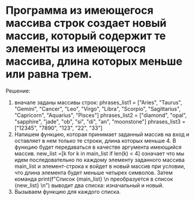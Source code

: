 # Программа из имеющегося массива строк создает новый массив, который содержит те элементы из имеющегося массива, длина которых меньше или равна трем.
 Решение: 
 1. вначале заданы массивы строк:
 phrases_list1 = ["Aries", "Taurus", "Gemini", "Cancer", "Leo", "Virgo", "Libra", "Scorpio", "Sagittarius", "Capricorn", "Aquarius", "Pisces"]
 phrases_list2 = ["diamond", "opal", "sapphire", "jade", "ob", "si", "di", "an", "moonstone"]
 phrases_list3 = ["12345", "7890", "123", "22", "33"]
 2. Напишем функцию, которая принимает заданный массив на вход и оставляет в нем только те строки, длина которых меньше 4. В функцию будет передаваться в качестве  аргумента имеющийся массив.
 new_list =[k for k in main_list if len(k) < 4] означает что мы идем последовательно по каждому элементу заданного массива main_list и элемент-строка к войдет в новый массив при условии, что длина элемента будет меньше четырех символов.
 Затем команда print(f"Список {main_list} \n преобразуется в список {new_list} \n") выводит два списка: изначальный и новый.
 3. Вызываем функцию для каждого списка.
